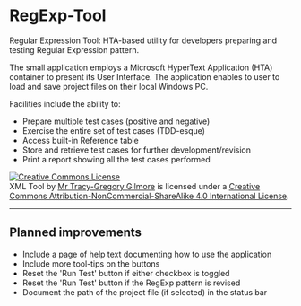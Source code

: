 # RegExp-Tool

Regular Expression Tool: HTA-based utility for developers preparing and testing Regular Expression pattern.

The small application employs a Microsoft HyperText Application (HTA) container to present its User Interface. The application enables to user to load and save project files on their local Windows PC. 

Facilities include the ability to:
<ul>
<li>Prepare multiple test cases (positive and negative)</li>
<li>Exercise the entire set of test cases (TDD-esque)</li>
<li>Access built-in Reference table</li>
<li>Store and retrieve test cases for further development/revision</li>
<li>Print a report showing all the test cases performed</li>
</ul>
<a rel="license" href="http://creativecommons.org/licenses/by-nc-sa/4.0/">
<img alt="Creative Commons License" style="border-width:0" src="https://i.creativecommons.org/l/by-nc-sa/4.0/88x31.png" /></a><br /><span xmlns:dct="http://purl.org/dc/terms/" href="http://purl.org/dc/dcmitype/InteractiveResource" property="dct:title" rel="dct:type">XML Tool</span> by <a xmlns:cc="http://creativecommons.org/ns#" href="http://gilmoretj.wordpress.com/" property="cc:attributionName" rel="cc:attributionURL">Mr Tracy-Gregory Gilmore</a> is licensed under a <a rel="license" href="http://creativecommons.org/licenses/by-nc-sa/4.0/">Creative Commons Attribution-NonCommercial-ShareAlike 4.0 International License</a>.

-----

## Planned improvements

* Include a page of help text documenting how to use the application
* Include more tool-tips on the buttons
* Reset the 'Run Test' button if either checkbox is toggled
* Reset the 'Run Test' button if the RegExp pattern is revised
* Document the path of the project file (if selected) in the status bar
